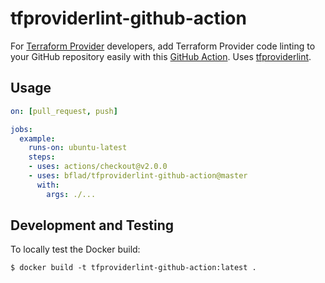 # tfproviderlint-github-action

For [Terraform Provider](https://www.terraform.io/docs/providers/index.html) developers, add Terraform Provider code linting to your GitHub repository easily with this [GitHub Action](https://github.com/features/actions). Uses [tfproviderlint](https://github.com/bflad/tfproviderlint).

## Usage

```yaml
on: [pull_request, push]

jobs:
  example:
    runs-on: ubuntu-latest
    steps:
    - uses: actions/checkout@v2.0.0
    - uses: bflad/tfproviderlint-github-action@master
      with:
        args: ./...
```

## Development and Testing

To locally test the Docker build:

```console
$ docker build -t tfproviderlint-github-action:latest .
```
